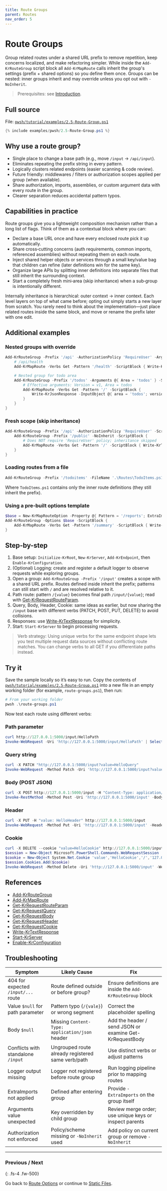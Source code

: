 ```yaml
---
title: Route Groups
parent: Routes
nav_order: 5
---
```


# Route Groups

Group related routes under a shared URL prefix to remove repetition, keep concerns
localized, and make refactoring simpler. While inside the `Add-KrRouteGroup` script block all
`Add-KrMapRoute` calls inherit the group's settings (prefix + shared options) so you define them
once. Groups can be nested: inner groups inherit and may override unless you opt out with
`-NoInherit`.

> Prerequisites: see [Introduction][Introduction].

## Full source

File: [`pwsh/tutorial/examples/2.5-Route-Group.ps1`][2.5-Route-Group.ps1]

```powershell
{% include examples/pwsh/2.5-Route-Group.ps1 %}
```

## Why use a route group?

- Single place to change a base path (e.g., move `/input` -> `/api/input`).
- Eliminates repeating the prefix string in every pattern.
- Logically clusters related endpoints (easier scanning & code review).
- Future friendly: middlewares / filters or authorization scopes applied per group (when available).
- Share authorization, imports, assemblies, or custom argument data with every route in the group.
- Clearer separation reduces accidental pattern typos.

## Capabilities in practice

Route groups give you a lightweight composition mechanism rather than a long list of flags.
Think of them as a contextual block where you can:

- Declare a base URL once and have every enclosed route pick it up automatically.
- Share cross‑cutting concerns (auth requirements, common imports, referenced assemblies) without
    repeating them on each route.
- Inject shared helper objects or services through a small key/value bag that children can refine
    (later definitions win for the same key).
- Organize large APIs by splitting inner definitions into separate files that still inherit the
    surrounding context.
- Start a completely fresh mini‑area (skip inheritance) when a sub‑group is intentionally different.

Internally inheritance is hierarchical: outer context → inner context. Each level layers on top of
what came before; opting out simply starts a new layer from scratch. You rarely need to think about
the implementation—just place related routes inside the same block, and move or rename the prefix
later with one edit.

## Additional examples

### Nested groups with override

```powershell
Add-KrRouteGroup -Prefix '/api' -AuthorizationPolicy 'RequireUser' -Arguments @{ Version = 'v1' } -ScriptBlock {
    # /api/health
    Add-KrMapRoute -Verbs Get -Pattern '/health' -ScriptBlock { Write-KrTextResponse 'ok' }

    # Nested group for todo area
    Add-KrRouteGroup -Prefix '/todos' -Arguments @{ Area = 'todos' } -ScriptBlock {
        # Effective arguments: Version = v1, Area = todos
        Add-KrMapRoute -Verbs Get -Pattern '/' -ScriptBlock {
            Write-KrJsonResponse -InputObject @{ area = 'todos'; version = $Arguments.Version }
        }
    }
}
```

### Fresh scope (skip inheritance)

```powershell
Add-KrRouteGroup -Prefix '/api' -AuthorizationPolicy 'RequireUser' -ScriptBlock {
    Add-KrRouteGroup -Prefix '/public' -NoInherit -ScriptBlock {
        # Does NOT require 'RequireUser' policy; inheritance skipped
        Add-KrMapRoute -Verbs Get -Pattern '/' -ScriptBlock { Write-KrTextResponse 'public info' }
    }
}
```

### Loading routes from a file

```powershell
Add-KrRouteGroup -Prefix '/todoitems' -FileName '.\Routes\TodoItems.ps1'
```

Where `TodoItems.ps1` contains only the inner route definitions (they still inherit the prefix).

### Using a pre-built options template

```powershell
$base = New-KrMapRouteOption -Property @{ Pattern = '/reports'; ExtraImports = 'System.Linq' }
Add-KrRouteGroup -Options $base -ScriptBlock {
    Add-KrMapRoute -Verbs Get -Pattern '/summary' -ScriptBlock { Write-KrTextResponse 'summary' }
}
```

## Step-by-step

1. Base setup: `Initialize-KrRoot`, `New-KrServer`, `Add-KrEndpoint`, then `Enable-KrConfiguration`.
2. (Optional) Logging: create and register a default logger to observe requests while exploring groups.
3. Open a group: `Add-KrRouteGroup -Prefix '/input'` creates a scope with a shared URL prefix.
    Routes defined inside inherit the prefix; patterns can still start with `/` and are resolved relative to it.
4. Path route: pattern `/{value}` becomes final path `/input/{value}`; read with
    [Get-KrRequestRouteParam][Get-KrRequestRouteParam].
5. Query, Body, Header, Cookie: same ideas as earlier, but now sharing the `/input` base with different verbs
    (PATCH, POST, PUT, DELETE) to avoid collisions.
6. Responses: use [Write-KrTextResponse][Write-KrTextResponse] for simplicity.
7. Start: `Start-KrServer` to begin processing requests.

> Verb strategy: Using unique verbs for the same endpoint shape lets you test
> multiple request data sources without conflicting route matches. You can
> change verbs to all GET if you differentiate paths instead.

## Try it

Save the sample locally so it’s easy to run. Copy the contents of
[`pwsh/tutorial/examples/2.5-Route-Group.ps1`][2.5-Route-Group.ps1]
into a new file in an empty working folder (for example, `route-groups.ps1`), then run:

```powershell
# From your working folder
pwsh .\route-groups.ps1
```

Now test each route using different verbs:

### Path parameter

```powershell
curl http://127.0.0.1:5000/input/HelloPath
Invoke-WebRequest -Uri 'http://127.0.0.1:5000/input/HelloPath' | Select-Object -ExpandProperty Content
```

### Query string

```powershell
curl -X PATCH "http://127.0.0.1:5000/input?value=HelloQuery"
Invoke-WebRequest -Method Patch -Uri 'http://127.0.0.1:5000/input?value=HelloQuery' | Select-Object -ExpandProperty Content
```

### Body (POST JSON)

```powershell
curl -X POST http://127.0.0.1:5000/input -H "Content-Type: application/json" -d '{"value":"HelloBody"}'
Invoke-RestMethod -Method Post -Uri 'http://127.0.0.1:5000/input' -Body (@{ value = 'HelloBody' } | ConvertTo-Json) -ContentType 'application/json'
```

### Header

```powershell
curl -X PUT -H "value: HelloHeader" http://127.0.0.1:5000/input
Invoke-WebRequest -Method Put -Uri 'http://127.0.0.1:5000/input' -Headers @{ value = 'HelloHeader' } | Select-Object -ExpandProperty Content
```

### Cookie

```powershell
curl -X DELETE --cookie "value=HelloCookie" http://127.0.0.1:5000/input
$session = New-Object Microsoft.PowerShell.Commands.WebRequestSession
$cookie = New-Object System.Net.Cookie 'value','HelloCookie','/','127.0.0.1'
$session.Cookies.Add($cookie)
Invoke-WebRequest -Method Delete -Uri 'http://127.0.0.1:5000/input' -WebSession $session | Select-Object -ExpandProperty Content
```

## References

- [Add-KrRouteGroup][Add-KrRouteGroup]
- [Add-KrMapRoute][Add-KrMapRoute]
- [Get-KrRequestRouteParam][Get-KrRequestRouteParam]
- [Get-KrRequestQuery][Get-KrRequestQuery]
- [Get-KrRequestBody][Get-KrRequestBody]
- [Get-KrRequestHeader][Get-KrRequestHeader]
- [Get-KrRequestCookie][Get-KrRequestCookie]
- [Write-KrTextResponse][Write-KrTextResponse]
- [Start-KrServer][Start-KrServer]
- [Enable-KrConfiguration][Enable-KrConfiguration]

## Troubleshooting

| Symptom                             | Likely Cause                                      | Fix                                                        |
|-------------------------------------|---------------------------------------------------|------------------------------------------------------------|
| 404 for expected `/input/...` route | Route defined outside or before group?            | Ensure definitions are inside the `Add-KrRouteGroup` block |
| Value `$null` for path parameter    | Pattern typo (`/{vale}`) or wrong segment         | Correct the placeholder spelling                           |
| Body `$null`                        | Missing `Content-Type: application/json` header   | Add the header / send JSON or examine Get-KrRequestBody    |
| Conflicts with standalone `/input`  | Ungrouped route already registered same verb/path | Use distinct verbs or adjust patterns                      |
| Logger output missing               | Logger not registered before route group          | Run logging pipeline prior to mapping routes               |
| ExtraImports not applied            | Defined after entering group                      | Provide `-ExtraImports` on the group itself                |
| Arguments value unexpected          | Key overridden by child group                     | Review merge order; use unique keys or inspect parents     |
| Authorization not enforced          | Policy/scheme missing or `-NoInherit` used        | Add policy on current group or remove `-NoInherit`         |

---

### Previous / Next

{: .fs-4 .fw-500}

Go back to [Route Options][Previous] or continue to [Static Files][Next].

[2.5-Route-Group.ps1]: /pwsh/tutorial/examples/2.5-Route-Group.ps1
[Add-KrRouteGroup]: /pwsh/cmdlets/Add-KrRouteGroup
[Add-KrMapRoute]: /pwsh/cmdlets/Add-KrMapRoute
[Get-KrRequestRouteParam]: /pwsh/cmdlets/Get-KrRequestRouteParam
[Get-KrRequestQuery]: /pwsh/cmdlets/Get-KrRequestQuery
[Get-KrRequestBody]: /pwsh/cmdlets/Get-KrRequestBody
[Get-KrRequestHeader]: /pwsh/cmdlets/Get-KrRequestHeader
[Get-KrRequestCookie]: /pwsh/cmdlets/Get-KrRequestCookie
[Write-KrTextResponse]: /pwsh/cmdlets/Write-KrTextResponse
[Start-KrServer]: /pwsh/cmdlets/Start-KrServer
[Enable-KrConfiguration]: /pwsh/cmdlets/Enable-KrConfiguration
[Previous]: ./4.Route-Options
[Next]: ../3.static/index
[Introduction]: ../1.introduction/index#prerequisites
